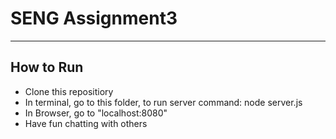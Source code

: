 # SENG Assignment3
----------------

## How to Run

- Clone this repositiory
- In terminal, go to this folder, to run server command: node server.js
- In Browser, go to "localhost:8080"
- Have fun chatting with others
